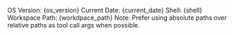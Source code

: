OS Version: {os_version}
Current Date: {current_date}
Shell: {shell}
Workspace Path: {workdpace_path}
Note: Prefer using absolute paths over relative paths as tool call args when possible.
